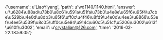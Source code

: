 {'username': u'LiaoYiyang', 'path': u'wd1140/1140.html', 'answer': u'\u6284\u88ad\u73b0\u8c61\u591a\u51fa\u73b0\u4e8e\u65f6\u95f4\u7cbe\u529b\u4e0d\u8db3\u65f6\uff0c\u4f46\u8fd9\u4e0d\u4ee3\u8868\u53ef\u4ee5\u539f\u8c05\uff0c\u5e94\u914c\u60c5\u51cf\u5206\u3002\u613f\u610f\u3002', 'email': u'crystalian@126.com', 'time': '2016-02-22:18:59:05'}